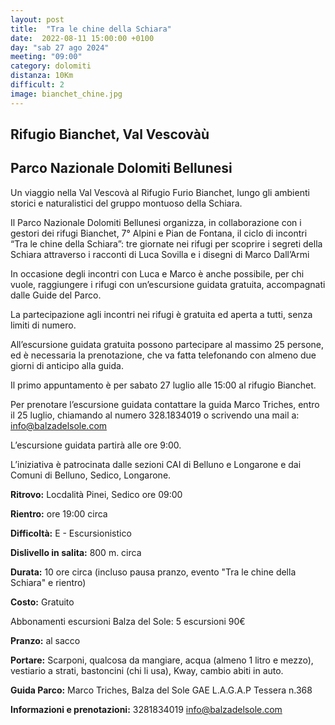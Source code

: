 ```yaml
---
layout: post
title:  "Tra le chine della Schiara"
date:  2022-08-11 15:00:00 +0100
day: "sab 27 ago 2024"
meeting: "09:00"
category: dolomiti 
distanza: 10Km
difficult: 2
image: bianchet_chine.jpg
---
```


## Rifugio Bianchet, Val Vescovàù

## Parco Nazionale Dolomiti Bellunesi

Un viaggio nella Val Vescovà al Rifugio Furio Bianchet, lungo gli ambienti storici e naturalistici del gruppo montuoso della Schiara.

Il Parco Nazionale Dolomiti Bellunesi organizza, in collaborazione con i gestori dei rifugi Bianchet, 7° Alpini e Pian de Fontana, il ciclo di incontri “Tra le chine della Schiara”: tre giornate nei rifugi per scoprire i segreti della Schiara attraverso i racconti di Luca Sovilla e i disegni di Marco Dall’Armi

In occasione degli incontri con Luca e Marco è anche possibile, per chi vuole, raggiungere i rifugi con un’escursione guidata gratuita, accompagnati dalle Guide del Parco.

La partecipazione agli incontri nei rifugi è gratuita ed aperta a tutti, senza limiti di numero.

All’escursione guidata gratuita possono partecipare al massimo 25 persone, ed è necessaria la prenotazione, che va fatta telefonando con almeno due giorni di anticipo alla guida.

Il primo appuntamento è per sabato 27 luglio alle 15:00 al rifugio Bianchet.

Per prenotare l’escursione guidata contattare la guida Marco Triches, entro il 25 luglio, chiamando al numero 328.1834019 o scrivendo una mail a: info@balzadelsole.com

L’escursione guidata partirà alle ore 9:00.

L’iniziativa è patrocinata dalle sezioni CAI di Belluno e Longarone e dai Comuni di Belluno, Sedico, Longarone.

**Ritrovo:** Locdalità Pinei, Sedico ore 09:00

**Rientro:** ore 19:00 circa 

**Difficoltà:** E - Escursionistico

**Dislivello in salita:**  800 m. circa

**Durata:** 10 ore circa (incluso pausa pranzo, evento "Tra le chine della Schiara" e rientro)

**Costo:** Gratuito

Abbonamenti escursioni Balza del Sole: 5 escursioni 90€

**Pranzo:** al sacco

**Portare:** Scarponi, qualcosa da mangiare, acqua (almeno 1 litro e mezzo), vestiario a strati, bastoncini (chi li usa), Kway, cambio abiti in auto.
 
**Guida Parco:** Marco Triches, Balza del Sole
GAE L.A.G.A.P Tessera n.368

**Informazioni e prenotazioni:** 3281834019 info@balzadelsole.com 
